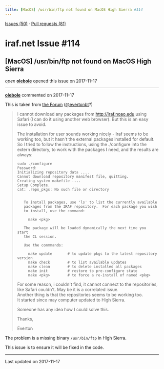 ```yaml
---
title: [MacOS] /usr/bin/ftp not found on MacOS High Sierra #114
---
```


[Issues (50)](https://iraf-community.github.io/iraf-v216/issues) · [Pull requests (81)](https://iraf-community.github.io/iraf-v216/issues/pulls)

# iraf.net Issue #114
## [MacOS] /usr/bin/ftp not found on MacOS High Sierra
*open* **[olebole](https://github.com/olebole)** opened this issue on 2017-11-17

- - - -

**[olebole](https://github.com/olebole)** commented on 2017-11-17

This is taken from [the Forum](http://iraf.net/forum/viewtopic.php?showtopic=1469719) ([@evertonbt](https://github.com/evertonbt)?)  
  
> I cannot download any packages from http://iraf.noao.edu using Safari (I can do it using another web browser). But this is an easy issue to avoid.  
>  
> The installation for user sounds working nicely - Iraf seems to be working too, but it hasn't the external packages installed for default. So I tried to follow the instructions, using the ./configure into the extern directory, to work with the packages I need, and the results are always:  
>```   
> sudo ./configure  
> Password:  
> Initializing repository data ....  
> Cannot download repository manifest file, quitting.  
> Creating system makefile ....  
> Setup Complete.  
> cat: .repo_pkgs: No such file or directory  
>  
>  
>    To install packages, use 'ls' to list the currently available  
>    packages from the IRAF repository.  For each package you wish  
>    to install, use the command:  
>  
>      make <pkg>  
>  
>    The package will be loaded dynamically the next time you start  
>    the CL session.  
>  
>    Use the commmands:  
>  
>      make update       # to update pkgs to the latest repository version  
>      make check        # to list available updates  
>      make clean        # to delete installed all packages  
>      make init         # restore to pre-configure state  
>      make <pkg>        # to force a re-install of named <pkg>  
>```  
> For some reason, i couldn't find, it cannot connect to the repositories, like Safari couldn't. May be it is a correlated issue.  
> Another thing is that the repositories seems to be working too.  
> It started since may computer updated to High Sierra.  
>   
> Someone has any idea how I could solve this.  
>  
> Thanks,  
>  
> Everton   
  
The problem is a missing binary `/usr/bin/ftp` in High Sierra.  
  
This issue is to ensure it will be fixed in the code.

- - - -

Last updated on 2017-11-17
